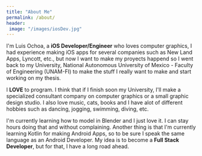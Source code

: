 ```yaml
---
title: "About Me"
permalink: /about/
header: 
 image: "/images/iosDev.jpg"
---
```


I'm Luis Ochoa, a **iOS Developer/Engineer** who loves computer graphics, I had experience making iOS apps for several companies
such as New Land Apps, Lyncott, etc., but now I want to make my proyects happend so I went back to my University, 
National Autonomous University of Mexico - Faculty of Engineering (UNAM-FI) to make the stuff I really want to make 
and start working on my thesis.

I **LOVE** to program. I think that if I finish soon my University, I'll make a specialized consultant company on 
computer graphics or a small graphic design studio. I also love music, cats, books and I have alot of different 
hobbies such as dancing, jogging, swimming, diving, etc.

I'm currently learning how to model in Blender and I just love it. I can stay hours doing that and without complaining.
Another thing is that I'm currently learning Kotlin for making Android Apps, so to be sure I speak the same language as an Android Developer. My idea is to become a **Full Stack Developer**, but for that, I have a long road ahead.
